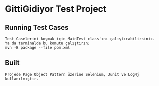 # GittiGidiyor Test Project

## Running Test Cases

```
Test Caselerini koşmak için MainTest class'ını çalıştırabilirsiniz. 
Ya da terminalde bu komutu çalıştırın;
mvn -B package --file pom.xml
```

## Built
```
Projede Page Object Pattern üzerine Selenium, Junit ve Log4j kullanılmıştır.
```